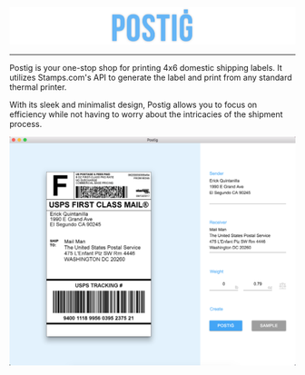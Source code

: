 ![postig logo](./docs/images/title.png?raw=true "Postig")

---

Postig is your one-stop shop for printing 4x6 domestic shipping labels. It utilizes Stamps.com's API to generate the label and print from any standard thermal printer.

With its sleek and minimalist design, Postig allows you to focus on efficiency while not having to worry about the intricacies of the shipment process.

![main screen](./docs/images/main.png?raw=true "Main page")
